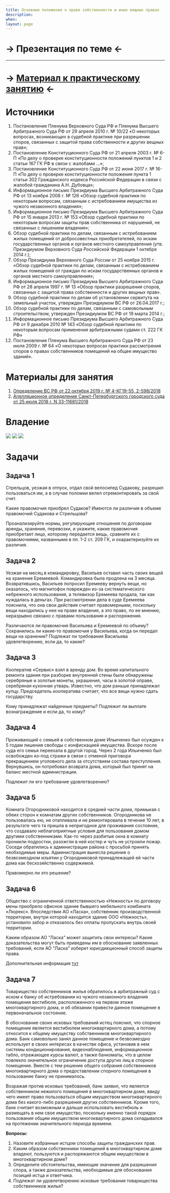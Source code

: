 ```yaml
---
title: Основные положения о праве собственности и иных вещных правах
description:
when:
layout: page
---
```


# &rarr; <a id="goToPresentation" target="_blank">Презентация по теме</a> &larr;

<hr />

# &rarr; [Материал к практическому занятию](./10/eigentum-praktikum.pdf) &larr;

<!-- # Задания -->

<!-- 1. Проанализируйте Постановление Президиума ВАС РФ от 24.12.2013 г. № 12505/13 -->
<!--    по делу № А71-572/2011 и подготовьте сообщение, содержащее следующие блоки: -->
<!--    - описание обстоятельств дела; -->
<!--    - обстоятельства, имеющие значение для разрешения дела, и доказательства; -->
<!--    - содержание принятых по делу судебных актов; -->
<!--    - вывод и значение для правоприменительной практики. -->
<!-- 2. Подготовьтесь к дискуссии по вопросам критики конструкций реальной и -->
<!--    идеальной доли. -->
<!-- 3. Раскройте содержание понятия «общее имущество собственников помещений в -->
<!--    многоквартирном доме» и сравните его с содержанием понятия «общее имущество -->
<!--    собственников комнат в коммунальной квартире». Назовите общие и отличительные -->
<!--    черты режима общей собственности на общее имущество в многоквартирном доме и -->
<!--    общее имущество в коммунальной квартире. -->

# Источники

1. Постановление Пленума Верховного Суда РФ и Пленума Высшего Арбитражного Суда
   РФ от 29 апреля 2010 г. № 10/22 «О некоторых вопросах, возникающих в судебной
   практике при разрешении споров, связанных с защитой права собственности и
   других вещных прав»;
2. Постановление Конституционного Суда РФ от 21 апреля 2003 г. № 6-П «По делу о
   проверке конституционности положений пунктов 1 и 2 статьи 167 ГК РФ в связи с
   жалобами …»;
3. Постановление Конституционного Суда РФ от 22 июня 2017 г. № 16-П «По делу о
   проверке конституционности положения пункта 1 статьи 302 Гражданского кодекса
   Российской Федерации в связи с жалобой гражданина А.Н. Дубовца»;
4. Информационное письмо Президиума Высшего Арбитражного Суда РФ от 13 ноября
   2008 г. № 126 «Обзор судебной практики по некоторым вопросам, связанным с
   истребованием имущества из чужого незаконного владения»;
5. Информационное письмо Президиума Высшего Арбитражного Суда РФ от 15 января
   2013 г. № 153 «Обзор судебной практики по некоторым вопросам защиты прав
   собственника от нарушений, не связанных с лишением владения»;
6. Обзор судебной практики по делам, связанным с истребованием жилых помещений
   от добросовестных приобретателей, по искам государственных органов и органов
   местного самоуправления (утв. Президиумом Верховного Суда Российской
   Федерации 1 октября 2014 г.);
7. Обзор Президиума Верховного Суда России от 25 ноября 2015 г. «Обзор судебной
   практики по делам, связанным с истребованием жилых помещений от граждан по
   искам государственных органов и органов местного самоуправления»;
8. Информационное письмо Президиума Высшего Арбитражного Суда РФ от 28 апреля
   1997 г. № 13 «Обзор практики разрешения споров, связанных с защитой права
   собственности и других вещных прав».
9. Обзор судебной практики по делам об установлении сервитута на земельный
   участок, утвержден Президиумом ВС РФ от 26.04.2017 г.;
10. Обзор судебной практики по делам, связанным с самовольным строительством,
    утвержден Президиумом ВС РФ от 19 марта 2014 г.;
11. Информационное письмо Президиума Высшего Арбитражного Суда РФ от 9 декабря
    2010 № 143 «Обзор судебной практики по некоторым вопросам применения
    арбитражными судами ст. 222 ГК РФ»
12. Постановление Пленума Высшего Арбитражного Суда РФ от 23 июля 2009 г. № 64
    «О некоторых вопросах практики рассмотрения споров о правах собственников
    помещений на общее имущество зданий».

# Материалы для занятия

1. [Определение ВС РФ от 22 октября 2019 г. № 4-КГ19-55, 2-598/2018](./определение-приобретательная-давность.docx)
2. [Апелляционное определение Санкт-Петербургского городского суда от 25 июля 2018 г. N 33-11681/2018](./33-11681.docx)

# Владение

![](./10/1.png)
![](./10/2.png)
![](./10/3.png)

# Задачи

## Задача 1

Стрельцов, уезжая в отпуск, отдал свой велосипед Судакову, разрешил пользоваться
им, а в случае поломки велел отремонтировать за свой счет.

Какие правомочия приобрел Судаков? Имеются ли различия в объеме правомочий
Судакова и Стрельцова?

Проанализируйте нормы, регулирующие отношения по договорам аренды, хранения,
перевозки, и укажите, какие правомочия приобретает лицо, которому передается
вещь, сравните их с правомочиями, названными в пп. 1-2 ст. 209 ГК, и
охарактеризуйте их различия.

## Задача 2

Уезжая на месяц в командировку, Васильев оставил часть своих вещей на хранение
Еремеевой. Командировка была продлена на 3 месяца. Возвратившись, Васильев
попросил Еремееву вернуть вещи, но оказалось, что магнитофон поврежден из-за
систематического небрежного использования, а телевизор Еремеева продала, так как
нуждалась в деньгах. При рассмотрении дела в суде Еремеева пояснила, что она
свои действия считает правомерными, поскольку вещи находились у нее на праве
владения, а это право, по ее мнению, неразрывно связано с правами пользования и
распоряжения.

Различаются ли правомочия Васильева и Еремеевой по объему? Сохранились ли
какие-то правомочия у Васильева, когда он передал вещи на хранение? Подлежат ли
требования Васильева удовлетворению, если да, то какие?

## Задача 3

Кооператив «Сервис» взял в аренду дом. Во время капитального ремонта здания при
разборке внутренней стены были обнаружены серебряные и золотые монеты,
украшения, часы в золотой оправе, серебряная кухонная утварь. Известно, что дом
раньше принадлежал купцу. Председатель кооператива считает, что все вещи нужно
сдать государству.

Кому принадлежат найденные предметы? Подлежит ли выплате вознаграждение и если
да, то кому?

## Задача 4

Проживающий с семьей в собственном доме Ильиченко был осужден к 5 годам лишения
свободы с конфискацией имущества. Вскоре после суда его семья переехала в другой
город. Через 2 года Ильиченко был освобожден из-под стражи в связи с отменой
приговора прекращением уголовного дела за отсутствием состава преступления.
Вернувшись, он потребовал возврата дома, который был принят на баланс местной
администрации.

Подлежит ли его требование удовлетворению?

## Задача 5

Комната Огородниковой находится в средней части дома, примыкая с обеих сторон к
комнатам других собственников. Огородникова не пользовалась ею, не отапливала и
не ремонтировала в течение 10 лет, в результате чего та пришла в непригодное для
проживания состояние, что создавало неблагоприятные условия для пользования
домом другими собственниками. Как-то через разбитые окна в комнату проникли
подростки, разожгли в ней костер и чуть не устроили пожар. Соседи обратились к
администрации района с просьбой принять необходимые меры. Администрация вынесла
решение о безвозмездном изъятии у Огородниковой принадлежащей ей части дома как
бесхозяйственно содержимой.

Правомерно ли это решение?

## Задача 6

Общество с ограниченной ответственностью «Нежность» по договору мены приобрело
офисное здание бывшего мебельного комбината «Люрекс». Впоследствии АО «Ласка»,
собственник производственной территории, внутри которой находится здание ООО
«Нежность», установило забор и отказалось без оплаты пропускать внутрь своей
территории.

Каким образом АО "Ласка" может защитить свои интересы? Какие доказательства
могут быть приведены им в обоснование заявленных требований, если АО "Ласка"
изберет юрисдикционный способ защиты права.

Дополнительная информация [тут](./servitut.docx)

## Задача 7

Товарищество собственников жилья обратилось в арбитражный суд с иском к банку об
истребовании из чужого незаконного владения помещения вестибюля, расположенного
на первом этаже многоквартирного дома, и об обязании привести данное помещение в
первоначальное состояние.

В обоснование своих исковых требований истец пояснил, что спорное помещение
является вестибюлем многоквартирного дома, а потому относится к общему имуществу
собственников многоквартирного дома. Банк самовольно занял данное помещение и
безвозмездно использует в своих интересах в качестве офиса, установив в нем
системы кондиционирования, видеонаблюдения, информационное табло, отражающее
курсы валют, а также банкоматы, что в целом повлекло значительное ограничение
доступа других лиц в спорное помещение. Вместе с тем решение общего собрания
собственников многоквартирного дома о предоставлении спорного помещения в
пользование банку не принималось.

Возражая против исковых требований, банк заявил, что является собственником
нежилого помещения в многоквартирном доме, ввиду чего имеет право пользоваться
общим имуществом многоквартирного дома без какого-либо разрешения других
собственников. Кроме того, банк считает возможным и дальше использовать
вестибюль и размещать в нем свое имущество, поскольку именно такой порядок
пользования общим имуществом многоквартирного дома складывался на протяжении
значительного периода времени.

**Вопросы:**

1. Назовите избранные истцом способы защиты гражданских прав.
2. Каким образом собственники помещений в многоквартирном доме владеют,
   пользуются и распоряжаются общим имуществом в многоквартирном доме?
3. Определите обстоятельства, имеющие значение для разрешения спора, а также
   доказательства, необходимые для обоснования позиций истца и ответчика.
4. Подлежат ли удовлетворению исковые требования товарищества собственников
   жилья?

<!-- ## Задача 8 -->

<!-- Администрация города издала постановление об установлении публичного сервитута в -->
<!-- отношении земельного участка с кадастровым номером 55:36:10457:8007, -->
<!-- принадлежащего по праву собственности АО «Ватрушкино», для прокладки силового -->
<!-- кабеля мощностью 10 тыс. кВт, и зарегистрировало данный публичный сервитут в -->
<!-- Росреестре. Реализуя права, предоставленные публичным сервитутом, подрядная -->
<!-- организация проложила путем подземного прокола данный силовой кабель прямо по -->
<!-- диагонали названного земельного участка. -->

<!-- АО «Ватрушкино» потребовало от Администрации города убрать с земельного участка -->
<!-- силовой кабель. Администрация города отказала в удовлетворении предъявленного -->
<!-- требования, мотивируя это тем, что силовой кабель расположен под поверхностью -->
<!-- земельного участка, и поэтому, права юридического лица не нарушаются. Кроме -->
<!-- того, право собственности на земельный участок распространяется только на -->
<!-- поверхность земли, а то, что расположено под поверхностью не является -->
<!-- собственностью организации. На эти отношения распространяется Закон о недрах. -->

<!-- Каким образом защищать свои интересы акционерному обществу? Какие аргументы -->
<!-- следует привести в обосновании своих требований? -->
